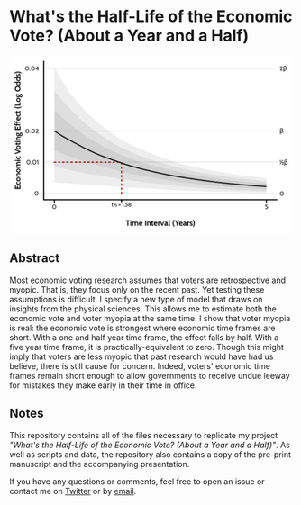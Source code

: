 # What's the Half-Life of the Economic Vote? (About a Year and a Half)

<center><img src="https://raw.githubusercontent.com/jackobailey/econ_half_life/master/_output/real_decay_plot.png"></center>

## Abstract

Most economic voting research assumes that voters are retrospective and myopic. That is, they focus only on the recent past. Yet testing these assumptions is difficult. I specify a new type of model that draws on insights from the physical sciences. This allows me to estimate both the economic vote and voter myopia at the same time. I show that voter myopia is real: the economic vote is strongest where economic time frames are short. With a one and half year time frame, the effect falls by half. With a five year time frame, it is practically-equivalent to zero. Though this might imply that voters are less myopic that past research would have had us believe, there is still cause for concern. Indeed, voters' economic time frames remain short enough to allow governments to receive undue leeway for mistakes they make early in their time in office.

## Notes

This repository contains all of the files necessary to replicate my project *"What's the Half-Life of the Economic Vote? (About a Year and a Half)"*. As well as scripts and data, the repository also contains a copy of the pre-print manuscript and the accompanying presentation.

If you have any questions or comments, feel free to open an issue or contact me on [Twitter](https://www.twitter.com/PoliSciJack) or by [email](mailto:jack.bailey@manchester.ac.uk).
